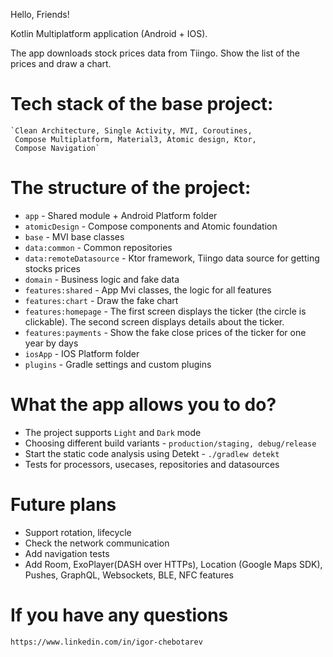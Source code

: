 Hello, Friends!   

Kotlin Multiplatform application (Android + IOS).

The app downloads stock prices data from Tiingo. Show the list of the prices and draw a chart. 

# Tech stack of the base project:   
    `Clean Architecture, Single Activity, MVI, Coroutines, 
     Compose Multiplatform, Material3, Atomic design, Ktor, 
     Compose Navigation`

# The structure of the project:

* `app`                   - Shared module + Android Platform folder
* `atomicDesign`          - Compose components and Atomic foundation
* `base`                  - MVI base classes
* `data:common`           - Common repositories
* `data:remoteDatasource` - Ktor framework, Tiingo data source for getting stocks prices 
* `domain`                - Business logic and fake data 
* `features:shared`       - App Mvi classes, the logic for all features 
* `features:chart`        - Draw the fake chart
* `features:homepage`     - The first screen displays the ticker (the circle is clickable). 
                            The second screen displays details about the ticker.
* `features:payments`     - Show the fake close prices of the ticker for one year by days
* `iosApp`                - IOS Platform folder
* `plugins`               - Gradle settings and custom plugins

# What the app allows you to do? 

* The project supports `Light` and `Dark` mode
* Choosing different build variants - `production/staging, debug/release`
* Start the static code analysis using Detekt - `./gradlew detekt`  
* Tests for processors, usecases, repositories and datasources 

# Future plans

* Support rotation, lifecycle
* Check the network communication
* Add navigation tests  
* Add Room, ExoPlayer(DASH over HTTPs), Location (Google Maps SDK), Pushes, GraphQL, Websockets, 
BLE, NFC features 

# If you have any questions

    https://www.linkedin.com/in/igor-chebotarev 
  